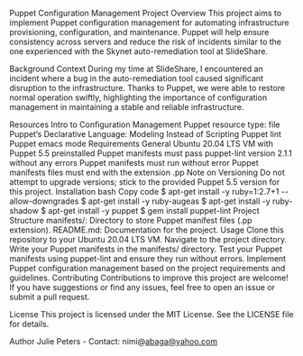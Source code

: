 Puppet Configuration Management Project
Overview
This project aims to implement Puppet configuration management for automating infrastructure provisioning, configuration, and maintenance. Puppet will help ensure consistency across servers and reduce the risk of incidents similar to the one experienced with the Skynet auto-remediation tool at SlideShare.

Background Context
During my time at SlideShare, I encountered an incident where a bug in the auto-remediation tool caused significant disruption to the infrastructure. Thanks to Puppet, we were able to restore normal operation swiftly, highlighting the importance of configuration management in maintaining a stable and reliable infrastructure.

Resources
Intro to Configuration Management
Puppet resource type: file
Puppet’s Declarative Language: Modeling Instead of Scripting
Puppet lint
Puppet emacs mode
Requirements
General
Ubuntu 20.04 LTS VM with Puppet 5.5 preinstalled
Puppet manifests must pass puppet-lint version 2.1.1 without any errors
Puppet manifests must run without error
Puppet manifests files must end with the extension .pp
Note on Versioning
Do not attempt to upgrade versions; stick to the provided Puppet 5.5 version for this project.
Installation
bash
Copy code
$ apt-get install -y ruby=1:2.7+1 --allow-downgrades
$ apt-get install -y ruby-augeas
$ apt-get install -y ruby-shadow
$ apt-get install -y puppet
$ gem install puppet-lint
Project Structure
manifests/: Directory to store Puppet manifest files (.pp extension).
README.md: Documentation for the project.
Usage
Clone this repository to your Ubuntu 20.04 LTS VM.
Navigate to the project directory.
Write your Puppet manifests in the manifests/ directory.
Test your Puppet manifests using puppet-lint and ensure they run without errors.
Implement Puppet configuration management based on the project requirements and guidelines.
Contributing
Contributions to improve this project are welcome! If you have suggestions or find any issues, feel free to open an issue or submit a pull request.

License
This project is licensed under the MIT License. See the LICENSE file for details.

Author
Julie Peters - Contact: nimi@abaga@yahoo.com


